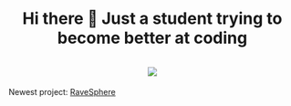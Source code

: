 <!--
**WindWalk12/WindWalk12** is a ✨ _special_ ✨ repository because its `README.md` (this file) appears on your GitHub profile.

Here are some ideas to get you started:

- 🔭 I’m currently working on ...
- 🌱 I’m currently learning ...
- 👯 I’m looking to collaborate on ...
- 🤔 I’m looking for help with ...
- 💬 Ask me about ...
- 📫 How to reach me: ...
- 😄 Pronouns: ...
- ⚡ Fun fact: ...
-->
<h1 align="center">
Hi there 👋 Just a student trying to become better at coding
  <br />
  <br />
  <a target="_blank" href="https://github.com/WindWalk12">
    <img align="center" src="https://github-readme-stats.vercel.app/api?username=WindWalk12&show_icons=true&theme=github_dark&count_private=true&hide=stars" />
  </a>
</h1>


Newest project: [RaveSphere](https://github.com/RaveSphere)
